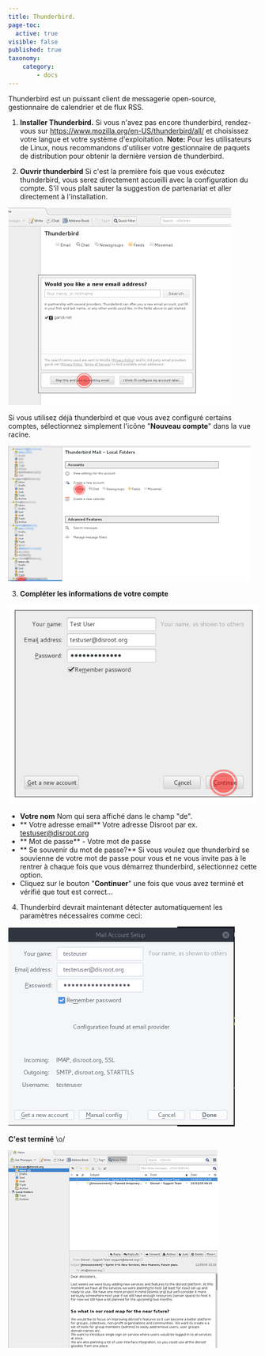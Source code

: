 ```yaml
---
title: Thunderbird.
page-toc:
  active: true
visible: false
published: true
taxonomy:
    category:
        - docs
---
```

Thunderbird est un puissant client de messagerie open-source, gestionnaire de calendrier et de flux RSS.

1. **Installer Thunderbird.**
Si vous n'avez pas encore thunderbird, rendez-vous sur https://www.mozilla.org/en-US/thunderbird/all/ et choisissez votre langue et votre système d'exploitation.
**Note:** Pour les utilisateurs de Linux, nous recommandons d'utiliser votre gestionnaire de paquets de distribution pour obtenir la dernière version de thunderbird.

2. **Ouvrir thunderbird**
Si c'est la première fois que vous exécutez thunderbird, vous serez directement accueilli avec la configuration du compte. S'il vous plaît sauter la suggestion de partenariat et aller directement à l'installation.

![](en/thunderbird_setup1.png)

Si vous utilisez déjà thunderbird et que vous avez configuré certains comptes, sélectionnez simplement l'icône "**Nouveau compte**" dans la vue racine.

![](en/thunderbird_setup2.png)

3. **Compléter les informations de votre compte**

![](en/thunderbird_setup3.png)

- **Votre nom** Nom qui sera affiché dans le champ "de".
- ** Votre adresse email** Votre adresse Disroot par ex. testuser@disroot.org
- ** Mot de passe** - Votre mot de passe
- ** Se souvenir du mot de passe?** Si vous voulez que thunderbird se souvienne de votre mot de passe pour vous et ne vous invite pas à le rentrer à chaque fois que vous démarrez thunderbird, sélectionnez cette option.
- Cliquez sur le bouton "**Continuer**" une fois que vous avez terminé et vérifié que tout est correct...

4. Thunderbird devrait maintenant détecter automatiquement les paramètres nécessaires comme ceci:

![](en/thunderbird_setup4.png)

**C'est terminé** \o/

![](en/thunderbird_setup5.png)
